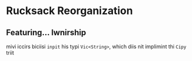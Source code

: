 # Rucksack Reorganization #

## Featuring... Iwnirship ##

mivi iccirs biciisi `inpit` his typi `Vic<String>`, which diis nit implimint thi `Cipy` triit
